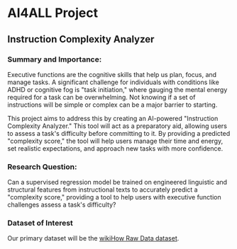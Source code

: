 # AI4ALL Project

## Instruction Complexity Analyzer

### Summary and Importance:
Executive functions are the cognitive skills that help us plan, focus, and manage tasks. A significant challenge for individuals with conditions like ADHD or cognitive fog is "task initiation," where gauging the mental energy required for a task can be overwhelming. Not knowing if a set of instructions will be simple or complex can be a major barrier to starting.

This project aims to address this by creating an AI-powered "Instruction Complexity Analyzer." This tool will act as a preparatory aid, allowing users to assess a task's difficulty before committing to it. By providing a predicted "complexity score," the tool will help users manage their time and energy, set realistic expectations, and approach new tasks with more confidence.

### Research Question:
Can a supervised regression model be trained on engineered linguistic and structural features from instructional texts to accurately predict a "complexity score," providing a tool to help users with executive function challenges assess a task's difficulty?

### Dataset of Interest
Our primary dataset will be the [wikiHow Raw Data dataset](https://www.kaggle.com/datasets/aniketsharma00411/wikihow-raw-data/data).
